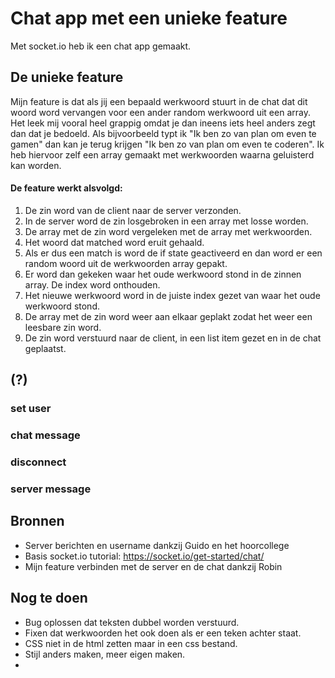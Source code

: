 # Chat app met een unieke feature
Met socket.io heb ik een chat app gemaakt. 

## De unieke feature
Mijn feature is dat als jij een bepaald werkwoord stuurt in de chat dat dit woord word vervangen voor een ander random werkwoord uit een array. Het leek mij vooral heel grappig omdat je dan ineens iets heel anders zegt dan dat je bedoeld. Als bijvoorbeeld typt ik "Ik ben zo van plan om even te gamen" dan kan je terug krijgen "Ik ben zo van plan om even te coderen". Ik heb hiervoor zelf een array gemaakt met werkwoorden waarna geluisterd kan worden.

#### De feature werkt alsvolgd:
1. De zin word van de client naar de server verzonden.
2. In de server word de zin losgebroken in een array met losse worden.
3. De array met de zin word vergeleken met de array met werkwoorden.
4. Het woord dat matched word eruit gehaald.
5. Als er dus een match is word de if state geactiveerd en dan word er een random woord uit de werkwoorden array gepakt.
6. Er word dan gekeken waar het oude werkwoord stond in de zinnen array. De index word onthouden.
7. Het nieuwe werkwoord word in de juiste index gezet van waar het oude werkwoord stond.
8. De array met de zin word weer aan elkaar geplakt zodat het weer een leesbare zin word. 
9. De zin word verstuurd naar de client, in een list item gezet en in de chat geplaatst. 

## (?)
### set user

### chat message

### disconnect

### server message


## Bronnen 
- Server berichten en username dankzij Guido en het hoorcollege
- Basis socket.io tutorial: https://socket.io/get-started/chat/
- Mijn feature verbinden met de server en de chat dankzij Robin

## Nog te doen
- Bug oplossen dat teksten dubbel worden verstuurd.
- Fixen dat werkwoorden het ook doen als er een teken achter staat.
- CSS niet in de html zetten maar in een css bestand.
- Stijl anders maken, meer eigen maken.
- 
